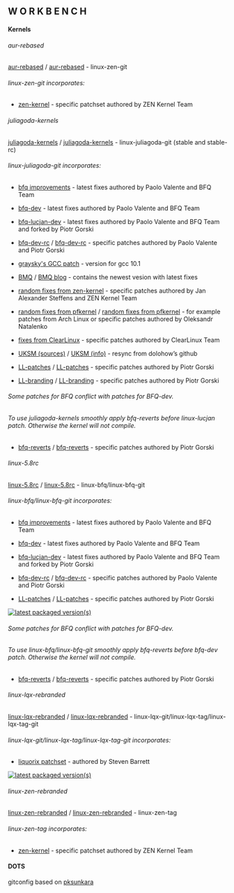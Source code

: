 ## W O R K B E N C H

#### Kernels

###### aur-rebased

[aur-rebased](https://github.com/sirlucjan/workbench/tree/master/aur-rebased) / [aur-rebased](https://gitlab.com/sirlucjan/workbench/tree/master/aur-rebased) - linux-zen-git

###### linux-zen-git incorporates:

* [zen-kernel](https://github.com/zen-kernel/zen-kernel/tree/5.7/master) - specific patchset authored by ZEN Kernel Team

###### juliagoda-kernels

[juliagoda-kernels](https://github.com/sirlucjan/workbench/tree/master/juliagoda-kernels) / [juliagoda-kernels](https://gitlab.com/sirlucjan/workbench/tree/master/juliagoda-kernels) - linux-juliagoda-git (stable and stable-rc)

###### linux-juliagoda-git incorporates:

* [bfq improvements](https://groups.google.com/forum/#!forum/bfq-iosched) - latest fixes authored by Paolo Valente and BFQ Team

* [bfq-dev](https://github.com/Algodev-github/bfq-mq/tree/dev-bfq-on-5.6) - latest fixes authored by Paolo Valente and BFQ Team

* [bfq-lucjan-dev](https://github.com/sirlucjan/bfq-mq-lucjan/tree/dev-bfq-on-5.6-lucjan) - latest fixes authored by Paolo Valente and BFQ Team and forked by Piotr Gorski

* [bfq-dev-rc](https://github.com/sirlucjan/kernel-patches/tree/master/5.7/bfq-dev-lucjan) / [bfq-dev-rc](https://gitlab.com/sirlucjan/kernel-patches/tree/master/5.7/bfq-dev-lucjan) - specific patches authored by Paolo Valente and Piotr Gorski

* [graysky's GCC patch](https://github.com/graysky2/kernel_gcc_patch) - version for gcc 10.1

* [BMQ](https://gitlab.com/alfredchen/linux-bmq/tree/linux-5.7.y-bmq) / [BMQ blog](http://cchalpha.blogspot.com) - contains the newest vesion with latest fixes

* [random fixes from zen-kernel](https://github.com/zen-kernel/zen-kernel/tree/5.7/master) - specific patches authored by Jan Alexander Steffens and ZEN Kernel Team

* [random fixes from pfkernel](https://github.com/pfactum/pf-kernel/tree/pf-5.7) / [random fixes from pfkernel](https://gitlab.com/post-factum/pf-kernel/tree/pf-5.7) - for example patches from Arch Linux or specific patches authored by Oleksandr Natalenko

* [fixes from ClearLinux](https://github.com/clearlinux-pkgs/linux) - specific patches authored by ClearLinux Team

* [UKSM (sources)](https://github.com/dolohow/uksm) / [UKSM (info)](https://www.usenix.org/sites/default/files/conference/protected-files/fast18_slides_xia.pdf) - resync from dolohow’s github

* [LL-patches](https://github.com/sirlucjan/kernel-patches/tree/master/5.7/ll-patches) / [LL-patches](https://gitlab.com/sirlucjan/kernel-patches/tree/master/5.7/ll-patches) - specific patches authored by Piotr Gorski

* [LL-branding](https://github.com/sirlucjan/kernel-patches/tree/master/5.7/ll-branding) / [LL-branding](https://gitlab.com/sirlucjan/kernel-patches/tree/master/5.7/ll-branding) - specific patches authored by Piotr Gorski

###### Some patches for BFQ conflict with patches for BFQ-dev.

###### To use juliagoda-kernels smoothly apply bfq-reverts before linux-lucjan patch. Otherwise the kernel will not compile.

* [bfq-reverts](https://github.com/sirlucjan/kernel-patches/tree/master/5.7/bfq-reverts) / [bfq-reverts](https://gitlab.com/sirlucjan/kernel-patches/tree/master/5.7/bfq-reverts) - specific patches authored by Piotr Gorski

######  linux-5.8rc

[linux-5.8rc](https://github.com/sirlucjan/workbench/tree/master/linux-5.8rc) / [linux-5.8rc](https://gitlab.com/sirlucjan/workbench/tree/master/linux-5.8rc) - linux-bfq/linux-bfq-git 

###### linux-bfq/linux-bfq-git incorporates:

* [bfq improvements](https://groups.google.com/forum/#!forum/bfq-iosched) - latest fixes authored by Paolo Valente and BFQ Team

* [bfq-dev](https://github.com/Algodev-github/bfq-mq/tree/dev-bfq-on-5.6) - latest fixes authored by Paolo Valente and BFQ Team

* [bfq-lucjan-dev](https://github.com/sirlucjan/bfq-mq-lucjan/tree/dev-bfq-on-5.6-lucjan) - latest fixes authored by Paolo Valente and BFQ Team and forked by Piotr Gorski

* [bfq-dev-rc](https://github.com/sirlucjan/kernel-patches/tree/master/5.7-rc/bfq-dev-lucjan) / [bfq-dev-rc](https://gitlab.com/sirlucjan/kernel-patches/tree/master/5.7-rc/bfq-dev-lucjan) - specific patches authored by Paolo Valente and Piotr Gorski

* [LL-patches](https://github.com/sirlucjan/kernel-patches/tree/master/5.7-rc/ll-patches) / [LL-patches](https://gitlab.com/sirlucjan/kernel-patches/tree/master/5.7-rc/ll-patches) - specific patches authored by Piotr Gorski

[![latest packaged version(s)](https://repology.org/badge/latest-versions/linux-bfq.svg)](https://repology.org/project/linux-bfq/versions)

###### Some patches for BFQ conflict with patches for BFQ-dev.

###### To use linux-bfq/linux-bfq-git smoothly apply bfq-reverts before bfq-dev patch. Otherwise the kernel will not compile.

* [bfq-reverts](https://github.com/sirlucjan/kernel-patches/tree/master/5.7-rc/bfq-reverts-all) / [bfq-reverts](https://gitlab.com/sirlucjan/kernel-patches/tree/master/5.7-rc/bfq-reverts-all) - specific patches authored by Piotr Gorski

######  linux-lqx-rebranded

[linux-lqx-rebranded](https://github.com/sirlucjan/workbench/tree/master/linux-lqx-rebranded) / [linux-lqx-rebranded](https://gitlab.com/sirlucjan/workbench/tree/master/linux-lqx-rebranded) - linux-lqx-git/linux-lqx-tag/linux-lqx-tag-git

###### linux-lqx-git/linux-lqx-tag/linux-lqx-tag-git incorporates:

* [liquorix patchset](https://github.com/damentz/liquorix-package/tree/5.6) - authored by Steven Barrett

[![latest packaged version(s)](https://repology.org/badge/latest-versions/linux-lqx.svg)](https://repology.org/project/linux-lqx/versions)

###### linux-zen-rebranded

[linux-zen-rebranded](https://github.com/sirlucjan/workbench/tree/master/linux-zen-rebranded) / [linux-zen-rebranded](https://gitlab.com/sirlucjan/workbench/tree/master/linux-zen-rebranded) - linux-zen-tag

###### linux-zen-tag incorporates:

* [zen-kernel](https://github.com/zen-kernel/zen-kernel/tree/5.7/master) - specific patchset authored by ZEN Kernel Team

#### DOTS

gitconfig based on [pksunkara](https://gist.github.com/pksunkara/988716)
